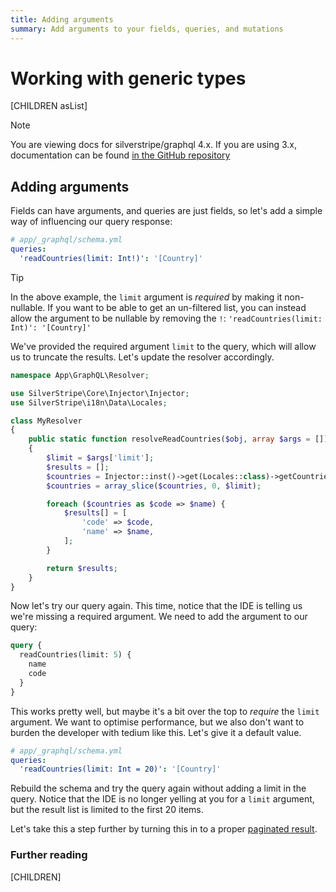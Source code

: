 ```yaml
---
title: Adding arguments
summary: Add arguments to your fields, queries, and mutations
---
```


# Working with generic types

[CHILDREN asList]

> [!NOTE]
> You are viewing docs for silverstripe/graphql 4.x.
> If you are using 3.x, documentation can be found
> [in the GitHub repository](https://github.com/silverstripe/silverstripe-graphql/tree/3)

## Adding arguments

Fields can have arguments, and queries are just fields, so let's add a simple
way of influencing our query response:

```yml
# app/_graphql/schema.yml
queries:
  'readCountries(limit: Int!)': '[Country]'
```

> [!TIP]
> In the above example, the `limit` argument is *required* by making it non-nullable. If you want to be able
> to get an un-filtered list, you can instead allow the argument to be nullable by removing the `!`:
> `'readCountries(limit: Int)': '[Country]'`

We've provided the required argument `limit` to the query, which will allow us to truncate the results.
Let's update the resolver accordingly.

```php
namespace App\GraphQL\Resolver;

use SilverStripe\Core\Injector\Injector;
use SilverStripe\i18n\Data\Locales;

class MyResolver
{
    public static function resolveReadCountries($obj, array $args = [])
    {
        $limit = $args['limit'];
        $results = [];
        $countries = Injector::inst()->get(Locales::class)->getCountries();
        $countries = array_slice($countries, 0, $limit);

        foreach ($countries as $code => $name) {
            $results[] = [
                'code' => $code,
                'name' => $name,
            ];
        }

        return $results;
    }
}
```

Now let's try our query again. This time, notice that the IDE is telling us we're missing a required argument.
We need to add the argument to our query:

```graphql
query {
  readCountries(limit: 5) {
    name
    code
  }
}
```

This works pretty well, but maybe it's a bit over the top to *require* the `limit` argument. We want to optimise
performance, but we also don't want to burden the developer with tedium like this. Let's give it a default value.

```yml
# app/_graphql/schema.yml
queries:
  'readCountries(limit: Int = 20)': '[Country]'
```

Rebuild the schema and try the query again without adding a limit in the query. Notice that the IDE is no longer
yelling at you for a `limit` argument, but the result list is limited to the first 20 items.

Let's take this a step further by turning this in to a proper [paginated result](adding_pagination).

### Further reading

[CHILDREN]
